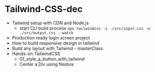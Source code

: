 # Tailwind-CSS-dec

- Tailwind setup with CDN and Node.js
    - start CLI build process `npx tailwindcss -i ./src/input.css -o ./src/output.css --watch`
- Production ready login screen project
- How to build responsive design in tailwind
- Build any layout with Tailwind - masterClass
- Hands-on-TailwindCSS
    - 01_style_a_button_with_tailwind
    - Center a Div using flexbox
